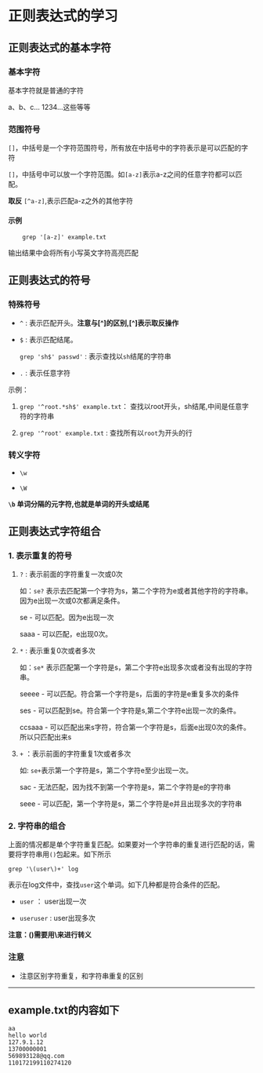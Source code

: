 # 正则表达式的学习

## 正则表达式的基本字符

### 基本字符

基本字符就是普通的字符

a、b、c... 1234...这些等等

### 范围符号

`[]`，中括号是一个字符范围符号，所有放在中括号中的字符表示是可以匹配的字符

`[]`，中括号中可以放一个字符范围。如`[a-z]`表示a-z之间的任意字符都可以匹配。

**取反** `[^a-z]`,表示匹配a-z之外的其他字符

#### 示例 

```shell
	grep '[a-z]' example.txt 
```

输出结果中会将所有小写英文字符高亮匹配

## 正则表达式的符号

### 特殊符号

* `^` : 表示匹配开头。**注意与[^]的区别,[^]表示取反操作**

* `$` : 表示匹配结尾。

	`grep 'sh$' passwd'` : 表示查找以`sh`结尾的字符串

* `.` : 表示任意字符

示例：

1. `grep '^root.*sh$' example.txt`： 查找以root开头，sh结尾,中间是任意字符的字符串

2. `grep '^root' example.txt` : 查找所有以`root`为开头的行


### 转义字符

* `\w`

* `\W`

**`\b` 单词分隔的元字符,也就是单词的开头或结尾**

## 正则表达式字符组合

### 1. 表示重复的符号 

1. `?` : 表示前面的字符重复一次或0次

	如：`se?` 表示去匹配第一个字符为s，第二个字符为e或者其他字符的字符串。因为e出现一次或0次都满足条件。

	se - 可以匹配。因为e出现一次

	saaa - 可以匹配，e出现0次。

2. `*` : 表示重复0次或者多次

	如：`se*` 表示匹配第一个字符是s，第二个字符e出现多次或者没有出现的字符串。

	seeee - 可以匹配。符合第一个字符是s，后面的字符是e重复多次的条件

	ses - 可以匹配到se。符合第一个字符是s,第二个字符e出现一次的条件。

	ccsaaa - 可以匹配出来s字符，符合第一个字符是s，后面e出现0次的条件。所以只匹配出来s

3. `+` ：表示前面的字符重复1次或者多次

	如: `se+`表示第一个字符是s，第二个字符e至少出现一次。

	sac - 无法匹配，因为找不到第一个字符是s，第二个字符是e的字符串

	seee - 可以匹配，第一个字符是s，第二个字符是e并且出现多次的字符串

### 2. 字符串的组合

上面的情况都是单个字符重复匹配。如果要对一个字符串的重复进行匹配的话，需要将字符串用`()`包起来。如下所示

`grep '\(user\)+' log`

表示在log文件中，查找`user`这个单词。如下几种都是符合条件的匹配。

* `user` ： user出现一次

* `useruser` : user出现多次

**注意：()需要用\来进行转义**

### 注意

* 注意区别字符重复，和字符串重复的区别

***

## example.txt的内容如下

```
aa 
hello world
127.9.1.12
13700000001
569893128@qq.com
110172199110274120
```

